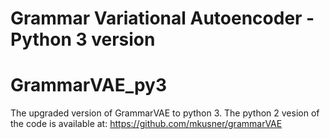 # Grammar Variational Autoencoder - Python 3 version 
# GrammarVAE_py3
The upgraded version of GrammarVAE to python 3. The python 2 vesion of the code is available at:
https://github.com/mkusner/grammarVAE
